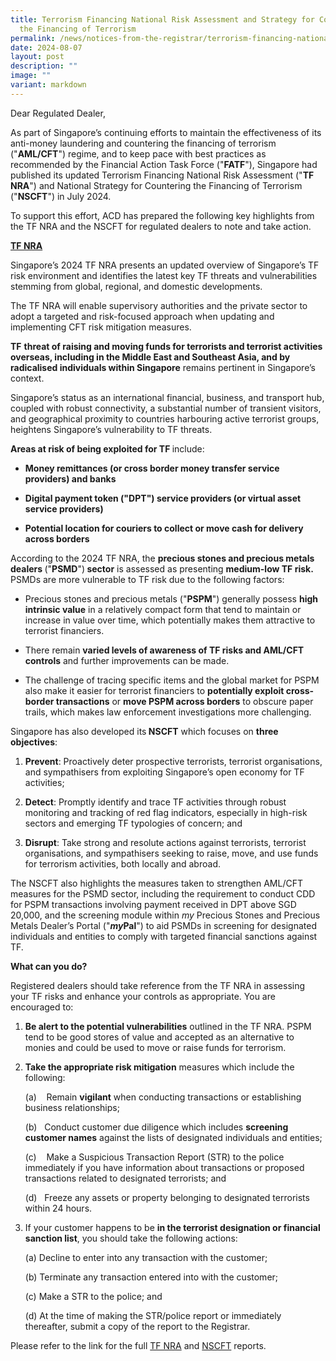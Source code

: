 ```yaml
---
title: Terrorism Financing National Risk Assessment and Strategy for Countering
  the Financing of Terrorism
permalink: /news/notices-from-the-registrar/terrorism-financing-national-risk-assessment/
date: 2024-08-07
layout: post
description: ""
image: ""
variant: markdown
---
```

<p>Dear Regulated Dealer,</p>
<p>As part of Singapore’s continuing efforts to maintain the effectiveness
of its anti-money laundering and countering the financing of terrorism
("<strong>AML/CFT</strong>") regime, and to keep pace with best practices
as recommended by the Financial Action Task Force ("<strong>FATF</strong>"),
Singapore had published its updated Terrorism Financing National Risk Assessment
("<strong>TF NRA</strong>") and National Strategy for Countering the Financing
of Terrorism ("<strong>NSCFT</strong>") in July 2024.</p>
<p>To support this effort, ACD has prepared the following key highlights
from the TF NRA and the NSCFT for regulated dealers to note and take action.</p>
<p><strong><u>TF NRA</u></strong>
</p>
<p>Singapore’s 2024 TF NRA presents an updated overview of Singapore’s TF
risk environment and identifies the latest key TF threats and vulnerabilities
stemming from global, regional, and domestic developments.</p>
<p>The TF NRA will enable supervisory authorities and the private sector
to adopt a targeted and risk-focused approach when updating and implementing
CFT risk mitigation measures.</p>
<p><strong>TF</strong>  <strong>threat of raising and moving funds for terrorists and terrorist activities overseas, including in the Middle East and Southeast Asia, and by radicalised individuals within Singapore</strong> remains
pertinent in Singapore’s context.</p>
<p>Singapore’s status as an international financial, business, and transport
hub, coupled with robust connectivity, a substantial number of transient
visitors, and geographical proximity to countries harbouring active terrorist
groups, heightens Singapore’s vulnerability to TF threats.</p>
<p><strong>Areas at risk of being exploited for TF </strong>include:</p>
<ul data-tight="true" class="tight">
<li>
<p><strong>Money remittances (or cross border money transfer service providers) and banks</strong>
</p>
</li>
<li>
<p><strong>Digital payment token ("<strong>DPT</strong>") service providers (or virtual asset service providers)</strong>
</p>
</li>
<li>
<p><strong>Potential location for couriers to collect or move cash for delivery across borders</strong>
</p>
</li>
</ul>
<p>According to the 2024 TF NRA, the <strong>precious stones and precious metals dealers </strong>("<strong>PSMD</strong>")<strong> sector</strong> is
assessed as presenting <strong>medium-low TF risk. </strong>PSMDs are more
vulnerable to TF risk due to the following factors:</p>
<ul data-tight="true" class="tight">
<li>
<p>Precious stones and precious metals ("<strong>PSPM</strong>") generally
possess <strong>high intrinsic value</strong> in a relatively compact form
that tend to maintain or increase in value over time, which potentially
makes them attractive to terrorist financiers.</p>
</li>
<li>
<p>There remain <strong>varied levels of awareness of TF risks and AML/CFT controls</strong> and
further improvements can be made.</p>
</li>
<li>
<p>The challenge of tracing specific items and the global market for PSPM
also make it easier for terrorist financiers to <strong>potentially exploit cross-border transactions</strong> or <strong>move PSPM across borders</strong> to
obscure paper trails, which makes law enforcement investigations more challenging.</p>
</li>
</ul>
<p>Singapore<strong> </strong>has also developed its<strong> NSCFT</strong> which
focuses on <strong>three objectives</strong>:</p>
<ol data-tight="true" class="tight">
<li>
<p><strong>Prevent</strong>: Proactively deter prospective terrorists, terrorist
organisations, and sympathisers from exploiting Singapore’s open economy
for TF activities;</p>
</li>
<li>
<p><strong>Detect</strong>: Promptly identify and trace TF activities through
robust monitoring and tracking of red flag indicators, especially in high-risk
sectors and emerging TF typologies of concern; and</p>
</li>
<li>
<p><strong>Disrupt</strong>: Take strong and resolute actions against terrorists,
terrorist organisations, and sympathisers seeking to raise, move, and use
funds for terrorism activities, both locally and abroad.</p>
</li>
</ol>
<p>The NSCFT also highlights the measures taken to strengthen AML/CFT measures
for the PSMD sector, including the requirement to conduct CDD for PSPM
transactions involving payment received in DPT above SGD 20,000, and the
screening module within <em>my</em> Precious Stones and Precious Metals Dealer’s
Portal ("<strong><em>my</em>Pal</strong>") to aid PSMDs in screening for
designated individuals and entities to comply with targeted financial sanctions
against TF.</p>
<p><strong>What can you do?</strong>
</p>
<p>Registered dealers should take reference from the TF NRA in assessing
your TF risks and enhance your controls as appropriate. You are encouraged
to:</p>
<ol data-tight="true" class="tight">
<li>
<p><strong>Be alert to the potential vulnerabilities</strong>&nbsp;outlined
in the TF NRA. PSPM tend to be good stores of value and accepted as an
alternative to monies and could be used to move or raise funds for terrorism.</p>
<p></p>
</li>
<li>
<p><strong>Take the appropriate risk mitigation</strong>&nbsp;measures which
include the following:</p>
<p>(a)&nbsp;&nbsp;&nbsp; Remain <strong>vigilant</strong> when conducting transactions
or establishing business relationships;</p>
<p>(b)&nbsp;&nbsp; Conduct customer due diligence which includes <strong>screening customer names</strong> against
the lists of designated individuals and entities;</p>
<p>(c)&nbsp;&nbsp;&nbsp; Make a Suspicious Transaction Report (STR) to the
police immediately if you have information about transactions or proposed
transactions related to designated terrorists; and</p>
<p>(d)&nbsp;&nbsp; Freeze any assets or property belonging to designated
terrorists within 24 hours.</p>
<p></p>
</li>
<li>
<p>If your customer happens to be <strong>in the terrorist designation or financial sanction list</strong>,
you should take the following actions:</p>
<p>(a) Decline to enter into any transaction with the customer;</p>
<p>(b) Terminate any transaction entered into with the customer;</p>
<p>(c) Make a STR to the police; and</p>
<p>(d) At the time of making the STR/police report or immediately thereafter,
submit a copy of the report to the Registrar.</p>
<p></p>
</li>
</ol>
<p>Please refer to the link for the full <a href="/files/Terrorism_Financing_National_Risk_Assessment_2024.pdf" rel="noopener noreferrer nofollow" target="_blank">TF NRA</a> and
<a href="/files/National_Strategy_for_Countering_the_Financing_of_Terrorism_2024.pdf" rel="noopener noreferrer nofollow" target="_blank">NSCFT</a> reports.</p>
<p></p>
